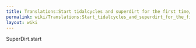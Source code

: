 ```yaml
---
title: Translations:Start tidalcycles and superdirt for the first time/5/en-gb
permalink: wiki/Translations:Start_tidalcycles_and_superdirt_for_the_first_time/5/en-gb/
layout: wiki
---
```


SuperDirt.start
